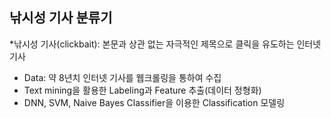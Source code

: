 ## 낚시성 기사 분류기
*낚시성 기사(clickbait): 본문과 상관 없는 자극적인 제목으로 클릭을 유도하는 인터넷 기사

* Data: 약 8년치 인터넷 기사를 웹크롤링을 통하여 수집
* Text mining을 활용한 Labeling과 Feature 추출(데이터 정형화)
* DNN, SVM, Naive Bayes Classifier을 이용한 Classification 모델링
